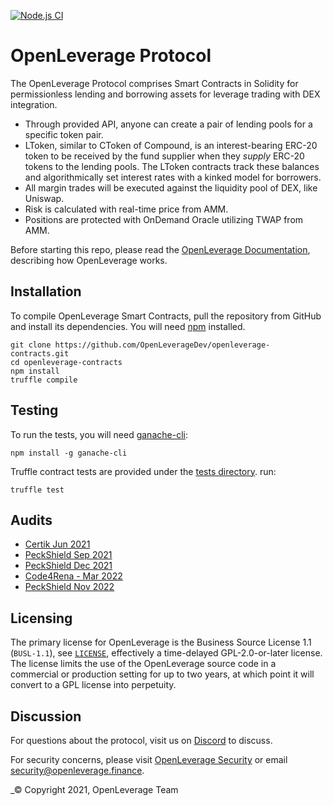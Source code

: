 [![Node.js CI](https://github.com/OpenLeverageDev/openleverage-contracts/actions/workflows/node.js.yml/badge.svg?branch=main)](https://github.com/OpenLeverageDev/openleverage-contracts/actions/workflows/node.js.yml)

OpenLeverage Protocol
=================

The OpenLeverage Protocol comprises Smart Contracts in Solidity for permissionless lending and borrowing assets for leverage trading with DEX integration.

- Through provided API, anyone can create a pair of lending pools for a specific token pair.
- LToken, similar to CToken of Compound, is an interest-bearing ERC-20 token to be received by the fund supplier when they *supply* ERC-20 tokens to the lending pools. The LToken contracts track these balances and algorithmically set interest rates with a kinked model for borrowers.
- All margin trades will be executed against the liquidity pool of DEX, like Uniswap.
- Risk is calculated with real-time price from AMM.
- Positions are protected with OnDemand Oracle utilizing TWAP from AMM.

Before starting this repo, please read the [OpenLeverage Documentation](https://docs.openleverage.finance), describing how OpenLeverage works.

Installation
------------
To compile OpenLeverage Smart Contracts, pull the repository from GitHub and install its dependencies. You will need [npm](https://docs.npmjs.com/cli/install) installed.

    git clone https://github.com/OpenLeverageDev/openleverage-contracts.git
    cd openleverage-contracts
    npm install
    truffle compile

Testing
-------
To run the tests, you will need [ganache-cli](https://github.com/trufflesuite/ganache-cli):

    npm install -g ganache-cli

Truffle contract tests are provided under the [tests directory](https://github.com/OpenLeverageDev/openleverage-contracts/tree/main/test). run:
 
    truffle test

Audits
----------
- [Certik Jun 2021](/audits/REP-OpenLeverage-Protocol-2021-06-24.pdf)
- [PeckShield Sep 2021](https://github.com/peckshield/publications/blob/master/audit_reports/PeckShield-Audit-Report-OpenLeverage-v1.0.pdf)
- [PeckShield Dec 2021](https://github.com/peckshield/publications/blob/master/audit_reports/PeckShield-Audit-Report-OpenLeverage-1.0.1.pdf)
- [Code4Rena - Mar 2022](https://code4rena.com/reports/2022-01-openleverage)
- [PeckShield Nov 2022](https://github.com/peckshield/publications/blob/master/audit_reports/PeckShield-Audit-Report-OpenLeverage-v1.0.pdf)

Licensing
----------
The primary license for OpenLeverage is the Business Source License 1.1 (`BUSL-1.1`), see [`LICENSE`](./LICENSE), effectively a time-delayed GPL-2.0-or-later license. The license limits the use of the OpenLeverage source code in a commercial or production setting for up to two years, at which point it will convert to a GPL license into perpetuity.

Discussion
----------

For questions about the protocol, visit us on [Discord](https://discord.gg/openleverage) to discuss.

For security concerns, please visit [OpenLeverage Security](https://docs.openleverage.finance/main/dev/security) or email [security@openleverage.finance](mailto:security@openleverage.finance).

_© Copyright 2021, OpenLeverage Team
